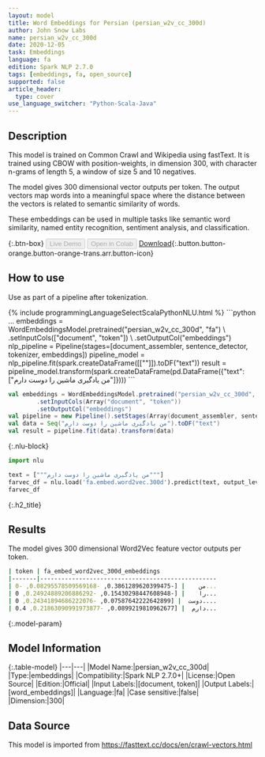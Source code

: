 ```yaml
---
layout: model
title: Word Embeddings for Persian (persian_w2v_cc_300d)
author: John Snow Labs
name: persian_w2v_cc_300d
date: 2020-12-05
task: Embeddings
language: fa
edition: Spark NLP 2.7.0
tags: [embeddings, fa, open_source]
supported: false
article_header:
  type: cover
use_language_switcher: "Python-Scala-Java"
---
```


## Description

This model is trained on Common Crawl and Wikipedia using fastText. It is trained using CBOW with position-weights, in dimension 300, with character n-grams of length 5, a window of size 5 and 10 negatives.

The model gives 300 dimensional vector outputs per token. The output vectors map words into a meaningful space where the distance between the vectors is related to semantic similarity of words.

These embeddings can be used in multiple tasks like semantic word similarity, named entity recognition, sentiment analysis, and classification.

{:.btn-box}
<button class="button button-orange" disabled>Live Demo</button>
<button class="button button-orange" disabled>Open in Colab</button>
[Download](https://s3.amazonaws.com/auxdata.johnsnowlabs.com/public/models/persian_w2v_cc_300d_fa_2.7.0_2.4_1607169840793.zip){:.button.button-orange.button-orange-trans.arr.button-icon}

## How to use

Use as part of a pipeline after tokenization.

<div class="tabs-box" markdown="1">
{% include programmingLanguageSelectScalaPythonNLU.html %}
```python
...
embeddings = WordEmbeddingsModel.pretrained("persian_w2v_cc_300d", "fa") \
        .setInputCols(["document", "token"]) \
        .setOutputCol("embeddings")
nlp_pipeline = Pipeline(stages=[document_assembler, sentence_detector, tokenizer, embeddings])
pipeline_model = nlp_pipeline.fit(spark.createDataFrame([[""]]).toDF("text"))
result = pipeline_model.transform(spark.createDataFrame(pd.DataFrame({"text": ["من یادگیری ماشین را دوست دارم"]})))
```

```scala
val embeddings = WordEmbeddingsModel.pretrained("persian_w2v_cc_300d", "fa") 
        .setInputCols(Array("document", "token"))
        .setOutputCol("embeddings")
val pipeline = new Pipeline().setStages(Array(document_assembler, sentence_detector, tokenizer, embeddings))
val data = Seq("من یادگیری ماشین را دوست دارم").toDF("text")
val result = pipeline.fit(data).transform(data)
```

{:.nlu-block}
```python
import nlu

text = ["""من یادگیری ماشین را دوست دارم"""]
farvec_df = nlu.load('fa.embed.word2vec.300d').predict(text, output_level='token')
farvec_df
```

</div>

{:.h2_title}
## Results
The model gives 300 dimensional Word2Vec feature vector outputs per token.
```bash
| token	| fa_embed_word2vec_300d_embeddings
|-------|--------------------------------------------------		
| من	| [-0.3861289620399475, -0.08295578509569168, -0...
| را	| [-0.15430298447608948, -0.24924889206886292, 0...
| دوست	| [0.07587642222642899, -0.24341894686222076, 0....
| دارم	| [0.0899219810962677, -0.21863090991973877, 0.4...
```
{:.model-param}
## Model Information

{:.table-model}
|---|---|
|Model Name:|persian_w2v_cc_300d|
|Type:|embeddings|
|Compatibility:|Spark NLP 2.7.0+|
|License:|Open Source|
|Edition:|Official|
|Input Labels:|[document, token]|
|Output Labels:|[word_embeddings]|
|Language:|fa|
|Case sensitive:|false|
|Dimension:|300|

## Data Source

This model is imported from https://fasttext.cc/docs/en/crawl-vectors.html